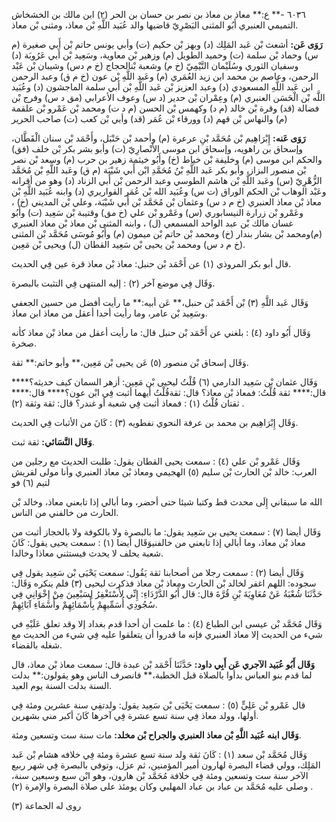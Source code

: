٦٠٣٦ -** ع:** معاذ بن معاذ بن نصر بن حسان بن الحر (٢) ابن مالك بن الخشخاش التميمي العنبري أَبُو المثنى البَصْرِيّ قاضيها والد عُبَيد اللَّهِ بْن معاذ، ومثنى بْن معاذ.

**رَوَى عَن:** أشعث بْن عَبد المَلِك (د) وبهز بْن حكيم (ت) وأبي يونس حاتم بْن أَبي صغيرة (م س) وحماد بْن سلمة (ت) وحميد الطويل (م) وزهير بْن معاوية، وسَعِيد بْن أَبي عَرُوبَة (د) وسفيان الثوري وسُلَيْمان التَّيْمِيّ (خ م) وشعبة بْنالحجاج (خ م دس) وشيبان بْن عَبْد الرحمن، وعاصم بن محمد ابن زيد العُمَري (م) وعَبد اللَّهِ بْن عون (خ م ق) وعبد الرحمن ابن عَبد اللَّهِ المسعودي (د) وعبد العزيز بْن عَبد اللَّهِ بْن أَبي سلمة الماجشون (د) وعُبَيد اللَّه بْن الْحَسَن العنبري (م) وعِمْران بْن حدير (د س) وعوف الأعرابي (مق د س) وفرج بْن فضالة (قد) وقرة بْن خالد (م د) وكهمس بْن الحسن (م د ت) ومحمد بْن عَمْرو بْن علقمة (م) والنهاس بْن قهم (د) وورقاء بْن عُمَر (قد) وأبي بْن كعب (ت) صاحب الحرير

**رَوَى عَنه:** إِبْرَاهِيم بْن مُحَمَّد بْنِ عرعرة (م) وأحمد بْن حَنْبَل، وأَحْمَد بْن سنان الْقَطَّان، وإسحاق بن راهويه، وإسحاق ابن موسى الأَنْصارِيّ (ت) وأبو بشر بكر بْن خلف (فق) والحكم ابن موسى (م) وخليفة بْن خياط (خ) وأَبُو خيثمة زهير بن حرب (م) وسعد بْن نصر بْن منصور البزاز، وأبو بكر عَبد اللَّهِ بْنُ مُحَمَّدِ ابْن أَبي شَيْبَة (م ق) وعَبد اللَّهِ بْن مُحَمَّد الزُّهْرِيّ (س) وعَبد اللَّهِ بْن هاشم الطوسي وعبد الرحمن بْن أَبي الزناد (د) وهو من أقرانه وعَبْد الوهاب بْن الحكم الوراق (ت س) وعُبَيد الله بْن عُمَر القواريري (د) وابنه عُبَيد اللَّهِ بْن معاذ بْن معاذ العنبري (خ م د س) وعثمان بْن مُحَمَّد بْن أَبي شَيْبَة، وعلي بْن المديني (خ) ، وعَمْرو بْن زرارة النيسابوري (س) وعَمْرو بْن علي (خ مق) وقتيبة بْن سَعِيد (ت) وأَبُو غسان مالك بْن عبد الواحد المسمعي (ل) ، وابنه المثنى بْن معاذ بْن معاذ العنبري (م)ومحمد بْن بشار بندار (خ) ومحمد بْن حاتم بْن ميمون (م) وأَبُو مُوسَى مُحَمَّد بْن المثنى (خ م د س) ومحمد بْن يحيى بْن سَعِيد القطان (ل) ويحيى بْن مَعِين.

قال أبو بكر المروذي (١) عن أَحْمَد بْن حنبل: معاذ بْن معاذ قرة عين فِي الحديث.

وَقَال فِي موضع آخر (٢) : إليه المنتهى فِي التثبت بالبصرة.

وَقَال عَبد اللَّهِ (٣) بْن أَحْمَد بْن حنبل،** عَن أبيه:** ما رأيت أفضل من حسين الجعفي وسَعِيد بْن عامر، وما رأيت أحدا أعقل من معاذ ابن معاذ.

وَقَال أَبُو داود (٤) : بلغني عن أَحْمَد بْن حنبل قال: ما رأيت أعقل من معاذ بْن معاذ كأنه صخرة.

وَقَال إسحاق بْن منصور (٥) عَن يحيى بْن مَعِين،** وأبو حاتم:** ثقة.

وَقَال عثمان بْن سَعِيد الدارمي (٦) قُلْتُ ليحيى بْن مَعِين: أزهر السمان كيف حديثه؟**** قال:**** ثقة قُلْتُ: فمعاذ بْن معاذ؟ قال: ثقةقُلْتُ أيهما أثبت فِي ابْن عون؟**** قال:**** ثقتان قُلْتُ (١) : فمعاذ أثبت فِي شعبة أو غندر؟ قال: ثقة وثقة (٢) .

وَقَال إِبْرَاهِيم بن محمد بن عرفة النحوي نفطويه (٣) : كَانَ من الأثبات فِي الحديث.

**وَقَال النَّسَائي:** ثقة ثبت.

وَقَال عَمْرو بْن علي (٤) : سمعت يحيى القطان يقول: طلبت الحديث مع رجلين من العرب: خالد بْن الحارث بْن سليم (٥) الهجيمي ومعاذ بْن معاذ العنبري وأنا مولى لقريش لتيم (٦) فو

الله ما سبقاني إِلَى محدث قط وكتبا شيئا حتى أحضر، وما أبالي إذا تابعني معاذ، وخالد بْن الحارث من خالفني من الناس.

وَقَال أيضا (٧) : سمعت يحيى بن سَعِيد يقول: ما بالبصرة ولا بالكوفة ولا بالحجاز أثبت من معاذ بْن معاذ، وما أبالي إذا تابعني من خالفنيوَقَال أيضا (١) : سمعت يحيى يقول: كَانَ شعبة يحلف لا يحدث فيستثني معاذا وخالدا.

وَقَال أيضا (٢) : سمعت رجلا من أصحابنا ثقة يَقُول: سمعت يَحْيَى بْن سَعِيد يقول فِي سجوده: اللهم اغفر لخالد بْن الحارث ومعاذ بْن معاذ فذكرت ليحيى (٣) فلم ينكره وَقَال: حَدَّثَنَا شُعْبَةُ عَنْ مُعَاوِيَةَ بْنِ قُرَّةَ قال: قال أَبُو الدَّرْدَاءِ: إِنِّي لأَسْتَغْفِرُ لِسَبْعِينَ مِنْ إِخْوَانِي فِي سُجُودِي أُسَمِّيهِمْ بِأَسْمَائِهِمْ وأَسْمَاءِ آبَائِهِمْ.

وَقَال مُحَمَّد بْن عيسى ابن الطباع (٤) : ما علمت أن أحدا قدم بغداد إلا وقد تعلق عَلَيْهِ في شيء من الحديث إلا معاذ العنبري فإنه ما قدروا أن يتعلقوا عليه فِي شيء من الحديث مع شغله بالقضاء.

**وَقَال أَبُو عُبَيد الآجري عَن أَبِي داود:** حَدَّثَنَا أَحْمَد بْن عبدة قال: سمعت معاذ بْن معاذ، قال لما قدم بنو العباس بدأوا بالصلاة قبل الخطبة،** فانصرف الناس وهو يقولون:** بدلت السنة بدلت السنة يوم العيد.

قال عَمْرو بْن عَلِيٍّ (٥) : سمعت يَحْيَى بْن سَعِيد يقول: ولدتفِي سنة عشرين ومئة فِي أولها، وولد معاذ فِي سنة تسع عشرة فِي آخرها كَانَ أكبر مني بشهرين.

**وَقَال ابنه عُبَيد اللَّهِ بْن معاذ العنبري والجراح بْن مخلد:** مات سنة ست وتسعين ومئة.

وَقَال مُحَمَّد بْن سعد (١) : كَانَ ثقة ولد سنة تسع عشرة ومئة فِي خلافه هشام بْن عَبد المَلِك، وولي قضاء البصرة لهارون أمير المؤمنين، ثم عزل، وتوفي بالبصرة فِي شهر ربيع الآخر سنة ست وتسعين ومئة فِي خلافة مُحَمَّد بْن هارون، وهو ابْن سبع وسبعين سنة، وصلى عليه مُحَمَّد بن عباد بن عباد المهلبي وكان يومئذ على صلاة البصرة والإمرة (٢) .

روى له الجماعة (٣)